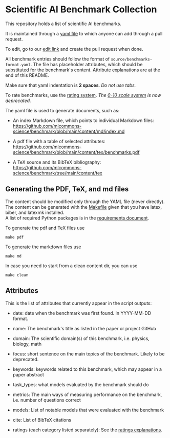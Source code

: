 # Scientific AI Benchmark Collection

This repository holds a list of scientific AI benchmarks. 

It is maintained through a [yaml file](source/benchmarks.yaml) to which anyone can add through a pull request.

To edit, go to our
[edit link](https://github.com/mlcommons-science/benchmark/edit/main/source/benchmarks.yaml) and create the pull request when done.

All benchmark entries should follow the format of `source/benchmarks-format.yaml`. The file has placeholder attributes, which should be substituted for the benchmark's content. Attribute explanations are at the end of this README.

Make sure that yaml indentation is **2 spaces**. *Do not use tabs.* 

To rate benchmarks, use the [rating system](ratings_explanations.md). *The [0-10 scale system](ratings_explanations_old.md) is now deprecated.*

The yaml file is used to generate documents, such as:

* An index Markdown file, which points to individual Markdown files: https://github.com/mlcommons-science/benchmark/blob/main/content/md/index.md

* A pdf file with a table of selected attributes: https://github.com/mlcommons-science/benchmark/blob/main/content/tex/benchmarks.pdf

* A TeX source and its BibTeX bibliography: https://github.com/mlcommons-science/benchmark/tree/main/content/tex


## Generating the PDF, TeX, and md files

The content should be modified only through the YAML
file (never directly). The content can be generated with the [Makefile](Makefile) given that you have latex, biber, and latexmk installed.  
A list of required Python packages is in the [requirements document](requirements.txt).

To generate the pdf and TeX files use

```make pdf```

To generate the markdown files use

```make md```

In case you need to start from a clean content dir, you can use

```make clean```


## Attributes

This is the list of attributes that currently appear in the script outputs:

* date: date when the benchmark was first found. In YYYY-MM-DD format.

* name: The benchmark's title as listed in the paper or project GitHub

* domain: The scientific domain(s) of this benchmark, i.e. physics, biology, math

* focus: short sentence on the main topics of the benchmark. Likely to be deprecated.

* keywords: keywords related to this benchmark, which may appear in a paper abstract

* task_types: what models evaluated by the benchmark should do

* metrics: The main ways of measuring performance on the benchmark, i.e. number of questions correct

* models: List of notable models that were evaluated with the benchmark

* cite: List of BibTeX citations

* ratings (each category listed separately): See the [ratings explanations](ratings_explanations.md).
